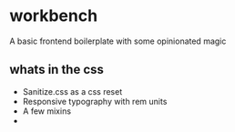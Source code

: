 # workbench
A basic frontend boilerplate with some opinionated magic

## whats in the css
* Sanitize.css as a css reset
* Responsive typography with rem units
* A few mixins
*
